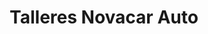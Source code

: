 ---
title: "Talleres Novacar Auto"
url: /atarfe/talleres-novacar-auto-avenida-circunvalacion/
shop: Autowerkstatt
---